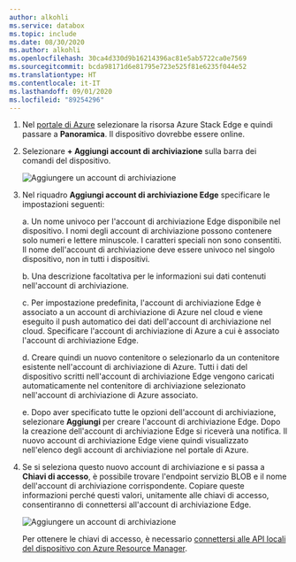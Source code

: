 ```yaml
---
author: alkohli
ms.service: databox
ms.topic: include
ms.date: 08/30/2020
ms.author: alkohli
ms.openlocfilehash: 30ca4d330d9b16214396ac81e5ab5722ca0e7569
ms.sourcegitcommit: bcda98171d6e81795e723e525f81e6235f044e52
ms.translationtype: HT
ms.contentlocale: it-IT
ms.lasthandoff: 09/01/2020
ms.locfileid: "89254296"
---
```

1. Nel [portale di Azure](https://portal.azure.com/) selezionare la risorsa Azure Stack Edge e quindi passare a **Panoramica**. Il dispositivo dovrebbe essere online.

2. Selezionare **+ Aggiungi account di archiviazione** sulla barra dei comandi del dispositivo. 

   ![Aggiungere un account di archiviazione](media/azure-stack-edge-gateway-add-storage-account/add-storage-account-1.png)

3. Nel riquadro **Aggiungi account di archiviazione Edge** specificare le impostazioni seguenti:

    a. Un nome univoco per l'account di archiviazione Edge disponibile nel dispositivo. I nomi degli account di archiviazione possono contenere solo numeri e lettere minuscole. I caratteri speciali non sono consentiti. Il nome dell'account di archiviazione deve essere univoco nel singolo dispositivo, non in tutti i dispositivi.

    b. Una descrizione facoltativa per le informazioni sui dati contenuti nell'account di archiviazione.  
    
    c. Per impostazione predefinita, l'account di archiviazione Edge è associato a un account di archiviazione di Azure nel cloud e viene eseguito il push automatico dei dati dell'account di archiviazione nel cloud. Specificare l'account di archiviazione di Azure a cui è associato l'account di archiviazione Edge.  

    d. Creare quindi un nuovo contenitore o selezionarlo da un contenitore esistente nell'account di archiviazione di Azure. Tutti i dati del dispositivo scritti nell'account di archiviazione Edge vengono caricati automaticamente nel contenitore di archiviazione selezionato nell'account di archiviazione di Azure associato.

    <!--![Add a storage account](media/azure-stack-edge-gateway-add-storage-account/add-storage-account-2.png)-->

    e. Dopo aver specificato tutte le opzioni dell'account di archiviazione, selezionare **Aggiungi** per creare l'account di archiviazione Edge. Dopo la creazione dell'account di archiviazione Edge si riceverà una notifica. Il nuovo account di archiviazione Edge viene quindi visualizzato nell'elenco degli account di archiviazione nel portale di Azure. 

    
4. Se si seleziona questo nuovo account di archiviazione e si passa a **Chiavi di accesso**, è possibile trovare l'endpoint servizio BLOB e il nome dell'account di archiviazione corrispondente. Copiare queste informazioni perché questi valori, unitamente alle chiavi di accesso, consentiranno di connettersi all'account di archiviazione Edge.

    ![Aggiungere un account di archiviazione](media/azure-stack-edge-gateway-add-storage-account/add-storage-account-4.png)

    Per ottenere le chiavi di accesso, è necessario [connettersi alle API locali del dispositivo con Azure Resource Manager](../articles/databox-online/azure-stack-edge-j-series-connect-resource-manager.md). 
